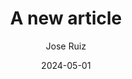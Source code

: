 ---
title: A new article
description: Lorem ipsum dolor sit amet consectetur adipisicing elit. Perferendis accusantium sit illo neque rem omnis quaerat, nam similique vitae delectus ad magni vel quo maxime, magnam placeat. Reprehenderit, distinctio aliquam?
image: /assets/images/jar_webforge.webp
author: Jose Ruiz
date: 2024-05-01
---